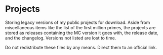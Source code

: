 # Projects
Storing legacy versions of my public projects for download. Aside from miscellaneous items like the list of the first million primes, the projects are stored as releases containing the MC version it goes with, the release date, and the changelog.
Versions not listed are lost to time.

Do not redistribute these files by any means. Direct them to an official link.
